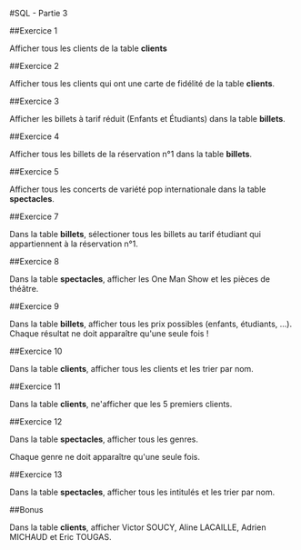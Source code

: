 #SQL - Partie 3

##Exercice 1

Afficher tous les clients de la table **clients**

##Exercice 2

Afficher tous les clients qui ont une carte de fidélité de la table **clients**.

##Exercice 3

Afficher les billets à tarif réduit (Enfants et Étudiants) dans la table **billets**.

##Exercice 4

Afficher tous les billets de la réservation n°1 dans la table **billets**.

##Exercice 5

Afficher tous les concerts de variété pop internationale dans la table **spectacles**.

##Exercice 7

Dans la table **billets**, sélectioner tous les billets au tarif étudiant qui appartiennent à la réservation n°1.

##Exercice 8

Dans la table **spectacles**, afficher les One Man Show et les pièces de théâtre.

##Exercice 9

Dans la table **billets**, afficher tous les prix possibles (enfants, étudiants, ...).
Chaque résultat ne doit apparaître qu'une seule fois !

##Exercice 10

Dans la table **clients**, afficher tous les clients et les trier par nom.

##Exercice 11

Dans la table **clients**, ne'afficher que les 5 premiers clients.

##Exercice 12

Dans la table **spectacles**, afficher tous les genres.

Chaque genre ne doit apparaître qu'une seule fois.

##Exercice 13

Dans la table **spectacles**, afficher tous les intitulés et les trier par nom.

##Bonus

Dans la table **clients**, afficher Victor SOUCY, Aline LACAILLE, Adrien MICHAUD et Eric TOUGAS.
